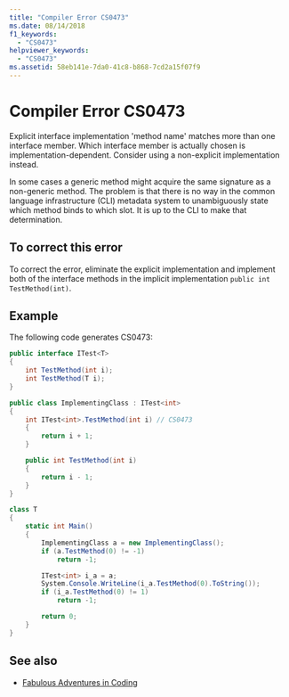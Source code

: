 ```yaml
---
title: "Compiler Error CS0473"
ms.date: 08/14/2018
f1_keywords:
  - "CS0473"
helpviewer_keywords:
  - "CS0473"
ms.assetid: 58eb141e-7da0-41c8-b868-7cd2a15f07f9
---
```

# Compiler Error CS0473

Explicit interface implementation 'method name' matches more than one interface member. Which interface member is actually chosen is implementation-dependent. Consider using a non-explicit implementation instead.

In some cases a generic method might acquire the same signature as a non-generic method. The problem is that there is no way in the common language infrastructure (CLI) metadata system to unambiguously state which method binds to which slot. It is up to the CLI to make that determination.

## To correct this error

To correct the error, eliminate the explicit implementation and implement both of the interface methods in the implicit implementation `public int TestMethod(int)`.

## Example

The following code generates CS0473:

```csharp
public interface ITest<T>
{
    int TestMethod(int i);
    int TestMethod(T i);
}

public class ImplementingClass : ITest<int>
{
    int ITest<int>.TestMethod(int i) // CS0473
    {
        return i + 1;
    }

    public int TestMethod(int i)
    {
        return i - 1;
    }
}

class T
{
    static int Main()
    {
        ImplementingClass a = new ImplementingClass();
        if (a.TestMethod(0) != -1)
            return -1;

        ITest<int> i_a = a;
        System.Console.WriteLine(i_a.TestMethod(0).ToString());
        if (i_a.TestMethod(0) != 1)
            return -1;

        return 0;
    }
}
```

## See also

- [Fabulous Adventures in Coding](https://blogs.msdn.com/ericlippert/archive/2006/04/06/570126.aspx)
